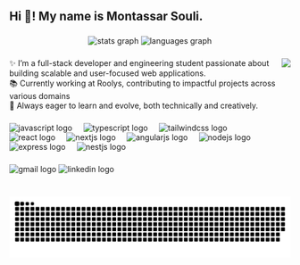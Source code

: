 <h2 align="left">Hi 👋! My name is Montassar Souli.</h2>

###

<div align="center">
  <img src="https://github-readme-stats.vercel.app/api?username=montassar-souli&hide_title=false&hide_rank=false&show_icons=true&include_all_commits=true&count_private=true&disable_animations=false&theme=dracula&locale=en&hide_border=false" height="150" alt="stats graph"  />
  <img src="https://github-readme-stats.vercel.app/api/top-langs?username=montassar-souli&locale=en&hide_title=false&layout=compact&card_width=320&langs_count=5&theme=dracula&hide_border=false" height="150" alt="languages graph"  />
</div>

###

<img align="right" height="150" src="https://res.cloudinary.com/deevc5g1r/image/upload/v1749726089/vector-flat-illustration-software-developer-cyber-program-security_776789-211_u3xgsd.jpg"  />

###

<p align="left">✨ I’m a full-stack developer and engineering student passionate about building scalable and user-focused web applications.<br>📚 Currently working at Roolys, contributing to impactful projects across various domains<br>🎯 Always eager to learn and evolve, both technically and creatively.</p>

###

<div align="left">
  <img src="https://cdn.jsdelivr.net/gh/devicons/devicon/icons/javascript/javascript-original.svg" height="30" alt="javascript logo"  />
  <img width="12" />
  <img src="https://cdn.jsdelivr.net/gh/devicons/devicon/icons/typescript/typescript-original.svg" height="30" alt="typescript logo"  />
  <img width="12" />
  <img src="https://cdn.jsdelivr.net/gh/devicons/devicon/icons/tailwindcss/tailwindcss-original-wordmark.svg" height="30" alt="tailwindcss logo"  />
  <img width="12" />
  <img src="https://cdn.jsdelivr.net/gh/devicons/devicon/icons/react/react-original.svg" height="30" alt="react logo"  />
  <img width="12" />
  <img src="https://cdn.jsdelivr.net/gh/devicons/devicon/icons/nextjs/nextjs-original.svg" height="30" alt="nextjs logo"  />
  <img width="12" />
  <img src="https://cdn.jsdelivr.net/gh/devicons/devicon/icons/angularjs/angularjs-original.svg" height="30" alt="angularjs logo"  />
  <img width="12" />
  <img src="https://cdn.jsdelivr.net/gh/devicons/devicon/icons/nodejs/nodejs-original.svg" height="30" alt="nodejs logo"  />
  <img width="12" />
  <img src="https://cdn.jsdelivr.net/gh/devicons/devicon/icons/express/express-original.svg" height="30" alt="express logo"  />
  <img width="12" />
  <img src="https://cdn.jsdelivr.net/gh/devicons/devicon/icons/nestjs/nestjs-original.svg" height="30" alt="nestjs logo"  />
</div>

###

<div align="left">
  <img src="elsoulimontassar@gmail.com" height="35" alt="gmail logo"  />
  <img src="https://www.linkedin.com/in/montassar-souli/" height="35" alt="linkedin logo"  />
</div>

###

<br clear="both">

<picture>
  <source media="(prefers-color-scheme: dark)" srcset="https://raw.githubusercontent.com/montassar-souli/montassar-souli/output/github-snake-dark.svg" />
  <source media="(prefers-color-scheme: light)" srcset="https://raw.githubusercontent.com/montassar-souli/montassar-souli/output/github-snake.svg" />
  <img alt="github-snake" src="https://raw.githubusercontent.com/montassar-souli/montassar-souli/output/github-snake.svg" />
</picture>


###